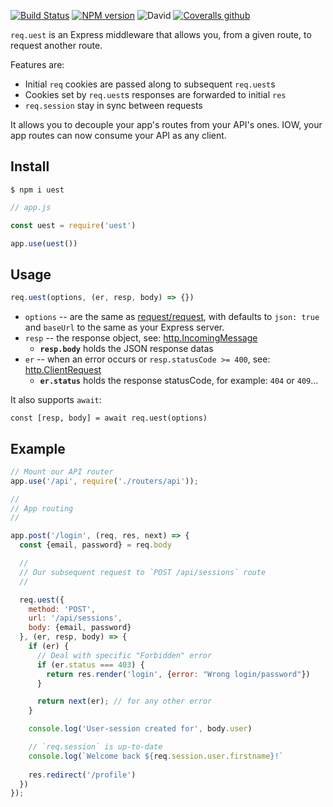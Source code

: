 [![Build Status](https://github.com/abernier/uest/workflows/ci/cd/badge.svg)](https://github.com/abernier/uest/actions?query=workflow%3Aci%2Fcd)
[![NPM version](https://img.shields.io/npm/v/uest.svg?style=flat)](https://www.npmjs.com/package/uest)
![David](https://img.shields.io/david/abernier/uest)
[![Coveralls github](https://img.shields.io/coveralls/github/abernier/uest)](https://coveralls.io/github/abernier/uest)

`req.uest` is an Express middleware that allows you, from a given route, to request another route.

Features are:
- Initial `req` cookies are passed along to subsequent `req.uest`s
- Cookies set by `req.uest`s responses are forwarded to initial `res`
- `req.session` stay in sync between requests

It allows you to decouple your app's routes from your API's ones. IOW, your app routes can now consume your API as any client.

## Install

```
$ npm i uest
```

```js
// app.js

const uest = require('uest')

app.use(uest())
```

## Usage

```js
req.uest(options, (er, resp, body) => {})
```

- `options` -- are the same as [request/request](https://github.com/request/request#requestoptions-callback), with defaults to `json: true` and `baseUrl` to the same as your Express server.
- `resp` -- the response object, see: [http.IncomingMessage](https://nodejs.org/api/http.html#http_class_http_incomingmessage)
  - **`resp.body`** holds the JSON response datas
- `er` -- when an error occurs or `resp.statusCode >= 400`, see: [http.ClientRequest](http://nodejs.org/api/http.html#http_class_http_clientrequest)
  - **`er.status`** holds the response statusCode, for example: `404` or `409`...

It also supports `await`:

```
const [resp, body] = await req.uest(options)
```

## Example

```js
// Mount our API router
app.use('/api', require('./routers/api'));

//
// App routing
//

app.post('/login', (req, res, next) => {
  const {email, password} = req.body

  //
  // Our subsequent request to `POST /api/sessions` route
  //

  req.uest({
    method: 'POST',
    url: '/api/sessions',
    body: {email, password}
  }, (er, resp, body) => {
    if (er) {
      // Deal with specific "Forbidden" error
      if (er.status === 403) {
        return res.render('login', {error: "Wrong login/password"})
      }

      return next(er); // for any other error
    }

    console.log('User-session created for', body.user)

    // `req.session` is up-to-date
    console.log(`Welcome back ${req.session.user.firstname}!`
      
    res.redirect('/profile')
  })
});
```
